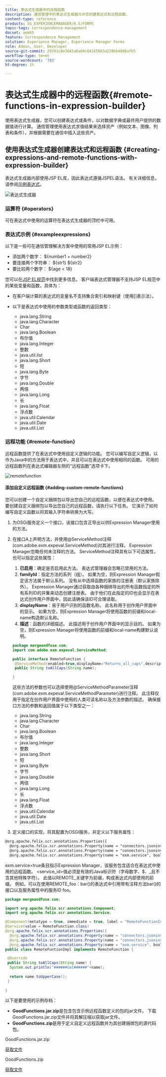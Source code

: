 ```yaml
---
title: 表达式生成器中的远程函数
description: 通信管理中的表达式生成器允许您创建表达式和远程函数。
content-type: reference
products: SG_EXPERIENCEMANAGER/6.5/FORMS
topic-tags: correspondence-management
docset: aem65
feature: Correspondence Management
solution: Experience Manager, Experience Manager Forms
role: Admin, User, Developer
source-git-commit: 29391c8e3042a8a04c64165663a228bb4886afb5
workflow-type: tm+mt
source-wordcount: '783'
ht-degree: 1%

---
```


# 表达式生成器中的远程函数{#remote-functions-in-expression-builder}

使用表达式生成器，您可以创建表达式或条件，以对数据字典或最终用户提供的数据值进行计算。 通信管理使用表达式求值结果来选择资产（例如文本、图像、列表和条件），并根据需要在通信中插入这些资产。

## 使用表达式生成器创建表达式和远程函数 {#creating-expressions-and-remote-functions-with-expression-builder}

表达式生成器内部使用JSP EL库，因此表达式遵循JSPEL语法。 有关详细信息，请参阅[示例表达式](#exampleexpressions)。

![表达式生成器](assets/expressionbuilder.png)

### 运算符 {#operators}

可在表达式中使用的运算符在表达式生成器的顶栏中可用。

### 表达式示例 {#exampleexpressions}

以下是一些可在通信管理解决方案中使用的常用JSP EL示例：

* 添加两个数字： ${number1 + number2}
* 要连接两个字符串： ${str1} ${str2}
* 要比较两个数字： ${age &lt; 18}

您可以在[JSP EL规范](https://download.oracle.com/otn-pub/jcp/jsp-2.1-fr-spec-oth-JSpec/jsp-2_1-fr-spec-el.pdf)中找到更多信息。 客户端表达式管理器不支持JSP EL规范中的某些变量和函数，具体为：

* 在客户端计算的表达式的变量名不支持集合索引和映射键（使用[]表示法）。
* 以下是表达式中使用的参数类型或函数的返回类型：

   * java.lang.String
   * java.lang.Character
   * Char
   * java.lang.Boolean
   * 布尔值
   * java.lang.Integer
   * 整数
   * java.util.list
   * java.lang.Short
   * 短
   * java.lang.Byte
   * 字节
   * java.lang.Double
   * 两倍
   * java.lang.Long
   * 长
   * java.lang.Float
   * 浮点数
   * java.util.Calendar
   * java.util.Date
   * java.util.List

### 远程功能 {#remote-function}

远程函数提供了在表达式中使用自定义逻辑的功能。 您可以编写自定义逻辑，以作为Java中的方法用于表达式中，并且可以在表达式中使用相同的函数。 可用的远程函数列在表达式编辑器左侧的“远程函数”选项卡下。

![remotefunction](assets/remotefunction.png)

#### 添加自定义远程函数 {#adding-custom-remote-functions}

您可以创建一个自定义捆绑包以导出您自己的远程函数，以便在表达式中使用。 要创建自定义捆绑包以导出您自己的远程函数，请执行以下任务。 它演示了如何编写自定义函数以将其输入字符串转换为大写。

1. 为OSGi服务定义一个接口，该接口包含正导出以供Expression Manager使用的方法。
1. 在接口A上声明方法，并使用@ServiceMethod注释(com.adobe.exm.expeval.ServiceMethod)对其进行注释。 Expression Manager忽略任何未注释的方法。 ServiceMethod注释具有以下可选属性，也可以指定这些属性：

   1. **已启用**：确定是否启用此方法。 表达式管理器会忽略已禁用的方法。
   1. **familyId**：指定方法的系列（组）。 如果为空，则Expression Manager假定该方法属于默认系列。 没有从中选择函数的家族的注册表（默认家族除外）。 Expression Manager通过获取由各种捆绑导出的所有函数指定的所有系列ID的并集来动态创建注册表。 由于他们在此指定的ID也会显示在表达式创作用户界面中，因此请确保该ID可合理读取。
   1. **displayName**：易于用户识别的函数名称。 此名称用于创作用户界面中的显示。 如果为空，则Expression Manager将使用函数的前缀和local-name构造默认名称。
   1. **描述**：函数的详细描述。 此描述用于创作用户界面中的显示目的。 如果为空，则Expression Manager将使用函数的前缀和local-name构建默认说明。

   ```java
   package mergeandfuse.com;
   import com.adobe.exm.expeval.ServiceMethod;
   
   public interface RemoteFunction {
    @ServiceMethod(enabled=true,displayName="Returns_all_caps",description="Function to convert to all CAPS", familyId="remote")
    public String toAllCaps(String name);
   
   }
   ```

   这些方法的参数也可以选择使用@ServiceMethodParameter注释(com.adobe.exm.expeval.ServiceMethodParameter)进行注释。 此注释仅用于指定在创作用户界面中使用的人类可读名称以及方法参数的描述。 确保接口方法的参数和返回值属于以下类型之一：

   * java.lang.String
   * java.lang.Character
   * Char
   * java.lang.Boolean
   * 布尔值
   * java.lang.Integer
   * 整数
   * java.lang.Short
   * 短
   * java.lang.Byte
   * 字节
   * java.lang.Double
   * 两倍
   * java.lang.Long
   * 长
   * java.lang.Float
   * 浮点数
   * java.util.Calendar
   * java.util.Date
   * java.util.List

1. 定义接口的实现，将其配置为OSGI服务，并定义以下服务属性：

```jsp
@org.apache.felix.scr.annotations.Properties({
  @org.apache.felix.scr.annotations.Property(name = "connectors.jsoninvoker", boolValue = true),
  @org.apache.felix.scr.annotations.Property(name = "connectors.jsoninvoker.alias", value = "<service_id>"),
  @org.apache.felix.scr.annotations.Property(name = "exm.service", boolValue = true)})
```

exm.service=true条目指示Expression Manager，该服务包含适合在表达式中使用的远程函数。 &lt;service_id>值必须是有效的Java标识符（字母数字、$、_且不含其他特殊字符）。 此值以REMOTE_关键字为前缀，构成表达式内部使用的前缀。 例如，可以在使用REMOTE_foo：bar()的表达式中引用带有注释方法bar()的接口以及服务属性中的服务ID foo。

```java
package mergeandfuse.com;

import org.apache.felix.scr.annotations.Component;
import org.apache.felix.scr.annotations.Service;

@Component(metatype = true, immediate = true, label = "RemoteFunctionImpl")
@Service(value = RemoteFunction.class)
@org.apache.felix.scr.annotations.Properties({
  @org.apache.felix.scr.annotations.Property(name = "connectors.jsoninvoker", boolValue = true),
  @org.apache.felix.scr.annotations.Property(name = "connectors.jsoninvoker.alias", value = "test1"),
  @org.apache.felix.scr.annotations.Property(name = "exm.service", boolValue = true)})
public class RemoteFuntionImpl implements RemoteFunction {

 @Override
 public String toAllCaps(String name) {
  System.out.println("######Got######"+name);
  
  return name.toUpperCase();
 }
 
}
```

以下是要使用的示例存档：

* **GoodFunctions.jar.zip**&#x200B;是包含包含示例远程函数定义的包的jar文件。 下载GoodFunctions.jar.zip文件并将其解压缩以获取jar文件。
* **GoodFunctions.zip**&#x200B;是用于定义自定义远程函数并为其创建捆绑包的源代码包。

GoodFunctions.jar.zip

[获取文件](assets/goodfunctions.jar.zip)

GoodFunctions.zip

[获取文件](assets/goodfunctions.zip)
